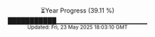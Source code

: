 <p align="center">
⏳Year Progress (39.11 %)<br>
███████████▁▁▁▁▁▁▁▁▁▁▁▁▁▁▁▁▁▁▁ <br>
<sub>Updated: Fri, 23 May 2025 18:03:10 GMT</sub>
</p>

